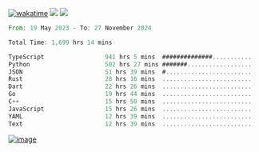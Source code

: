 [![wakatime](https://wakatime.com/badge/user/00eead22-fb14-4dd0-ab8a-3625cafbd50d.svg)](https://wakatime.com/@00eead22-fb14-4dd0-ab8a-3625cafbd50d)
![](https://komarev.com/ghpvc/?username=flatypus)
![](https://pixel.flatypus.me/flatypus?type=tracker)
<!--START_SECTION:waka-->

```rust
From: 19 May 2023 - To: 27 November 2024

Total Time: 1,699 hrs 14 mins

TypeScript                 941 hrs 5 mins  ##############...........   55.13 %
Python                     502 hrs 27 mins #######..................   29.44 %
JSON                       51 hrs 39 mins  #........................   03.03 %
Rust                       28 hrs 16 mins  .........................   01.66 %
Dart                       22 hrs 26 mins  .........................   01.31 %
Go                         19 hrs 44 mins  .........................   01.16 %
C++                        15 hrs 50 mins  .........................   00.93 %
JavaScript                 15 hrs 26 mins  .........................   00.90 %
YAML                       12 hrs 39 mins  .........................   00.74 %
Text                       12 hrs 39 mins  .........................   00.74 %
```

<!--END_SECTION:waka-->
[<img alt="image" src="https://github.com/flatypus/flatypus/assets/68029599/0a302dc1-501c-43a0-ae8d-37ec4817f3bd">](https://flatypus.me)

